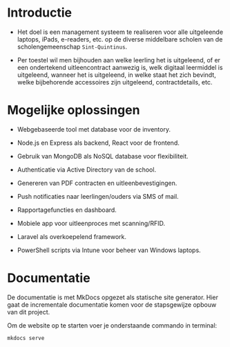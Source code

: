 # Introductie

- Het doel is een management systeem te realiseren voor alle uitgeleende laptops, iPads, e-readers, etc. op de diverse middelbare scholen van de scholengemeenschap `Sint-Quintinus`.

- Per toestel wil men bijhouden aan welke leerling het is uitgeleend, of er een ondertekend uitleencontract aanwezig is, welk digitaal leermiddel is uitgeleend, wanneer het is uitgeleend, in welke staat het zich bevindt, welke bijbehorende accessoires zijn uitgeleend, contractdetails, etc.

# Mogelijke oplossingen

- Webgebaseerde tool met database voor de inventory. 

- Node.js en Express als backend, React voor de frontend.

- Gebruik van MongoDB als NoSQL database voor flexibiliteit.

- Authenticatie via Active Directory van de school. 

- Genereren van PDF contracten en uitleenbevestigingen.

- Push notificaties naar leerlingen/ouders via SMS of mail.

- Rapportagefuncties en dashboard. 

- Mobiele app voor uitleenproces met scanning/RFID. 

- Laravel als overkoepelend framework.

- PowerShell scripts via Intune voor beheer van Windows laptops.

# Documentatie

De documentatie is met MkDocs opgezet als statische site generator. Hier gaat de incrementale documentatie komen voor de stapsgewijze opbouw van dit project.

Om de website op te starten voer je onderstaande commando in terminal:

```
mkdocs serve
```
